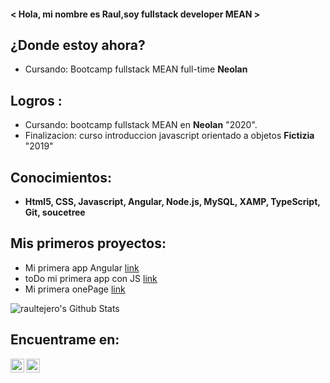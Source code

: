 
#### < Hola, mi nombre es Raul,soy fullstack developer MEAN >


## ¿Donde estoy ahora?
- Cursando: Bootcamp fullstack MEAN full-time **Neolan** 


## Logros :
- Cursando: bootcamp fullstack MEAN en **Neolan** "2020".
- Finalizacion: curso introduccion javascript orientado a objetos **Fictizia** "2019"

## Conocimientos:
  - **Html5, CSS, Javascript, Angular, Node.js, MySQL, XAMP, TypeScript, Git, soucetree**

## Mis primeros proyectos:
- Mi primera app Angular [link](https://appblog-68dfd.firebaseapp.com/blog)
- toDo mi primera app con JS [link](https://todo-d615f.firebaseapp.com/)
- Mi primera onePage [link](https://hamburgueseria-5d0f3.firebaseapp.com/)

<img alt="raultejero's Github Stats" src="https://github-readme-stats.vercel.app/api?username=raultejero&show_icons=true&hide_border=true" />

## Encuentrame en:

[<img align="left" alt="codeSTACKr | Twitter" width="22px" src="https://cdn.jsdelivr.net/npm/simple-icons@v3/icons/twitter.svg" />][twitter]
[<img align="left" alt="codeSTACKr | LinkedIn" width="22px" src="https://cdn.jsdelivr.net/npm/simple-icons@v3/icons/linkedin.svg" />][linkedin]

[twitter]: https://twitter.com/Raul_te_ma
[linkedin]: https://www.linkedin.com/in/raul-tejero-martos-302569167/
